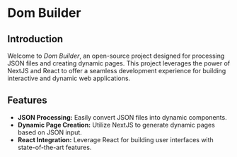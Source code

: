# Dom Builder

## Introduction

Welcome to *Dom Builder*, an open-source project designed for processing JSON files and creating dynamic pages. This project leverages the power of NextJS and React to offer a seamless development experience for building interactive and dynamic web applications.

## Features

- **JSON Processing:** Easily convert JSON files into dynamic components.
- **Dynamic Page Creation:** Utilize NextJS to generate dynamic pages based on JSON input.
- **React Integration:** Leverage React for building user interfaces with state-of-the-art features.

